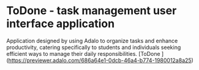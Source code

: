 # ToDone - task management user interface application
Application designed by using Adalo to organize tasks and enhance productivity, catering specifically to students and individuals seeking efficient ways to manage their daily responsibilities.
[ToDone ] (https://previewer.adalo.com/686a64e1-0dcb-46a4-b774-1980012a8a25)
